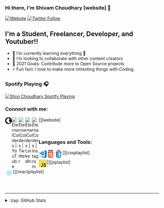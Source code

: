 ### Hi there, I'm Shivam Choudhary [website] 👋

[![Website](https://img.shields.io/website?label=up&style=for-the-badge&url=upwork.com)](https://www.upwork.com/freelancers/~018aa2ee3521713a0e)
[![Twitter Follow](https://img.shields.io/twitter/follow/ShiviChoudhar16?color=1DA1F2&logo=twitter&style=for-the-badge)](https://twitter.com/ShiviChoudhar16)


## I'm a Student, Freelancer, Developer, and Youtuber!!

- 🌱 I’m currently learning everything 🤣
- 👯 I’m looking to collaborate with other content creators
- 🥅 2021 Goals: Contribute more to Open Source projects
- ⚡ Fun fact: I love to make more intresting things with Coding.

### Spotify Playing 🎧

[<img src="https://open.spotify.com/user/7356fuymvd2vrquqqgeqjfps7?si=963cac943b7340c" alt="Shivi Choudhary Spotify Playing" width="350" />](https://open.spotify.com/user/7356fuymvd2vrquqqgeqjfps7?si=963cac943b7340c6)

### Connect with me:

[<img align="left" alt="EternalCoders.com" width="22px" src="https://raw.githubusercontent.com/iconic/open-iconic/master/svg/globe.svg" />][website]
[<img align="left" alt="EternalCoders | YouTube" width="22px" src="https://cdn.jsdelivr.net/npm/simple-icons@v3/icons/youtube.svg" />][youtube]
[<img align="left" alt="EternalCoders | Twitter" width="22px" src="https://cdn.jsdelivr.net/npm/simple-icons@v3/icons/twitter.svg" />][twitter]
[<img align="left" alt="EternalCoders | LinkedIn" width="22px" src="https://cdn.jsdelivr.net/npm/simple-icons@v3/icons/linkedin.svg" />][linkedin]
[<img align="left" alt="EternalCoders | Instagram" width="22px" src="https://cdn.jsdelivr.net/npm/simple-icons@v3/icons/instagram.svg" />][instagram]

<br />

### Languages and Tools:

[<img align="left" alt="Visual Studio Code" width="26px" src="https://raw.githubusercontent.com/github/explore/80688e429a7d4ef2fca1e82350fe8e3517d3494d/topics/visual-studio-code/visual-studio-code.png" />][webdevplaylist]

[<img align="left" alt="HTML5" width="26px" src="https://raw.githubusercontent.com/github/explore/80688e429a7d4ef2fca1e82350fe8e3517d3494d/topics/html/html.png" />][webdevplaylist]

[<img align="left" alt="CSS3" width="26px" src="https://raw.githubusercontent.com/github/explore/80688e429a7d4ef2fca1e82350fe8e3517d3494d/topics/css/css.png" />][cssplaylist]

[<img align="left" alt="JavaScript" width="26px" src="https://raw.githubusercontent.com/github/explore/80688e429a7d4ef2fca1e82350fe8e3517d3494d/topics/javascript/javascript.png" />][jsplaylist]

[<img align="left" alt="React" width="26px" src="https://raw.githubusercontent.com/github/explore/80688e429a7d4ef2fca1e82350fe8e3517d3494d/topics/react/react.png" />][reactplaylist]

<br />
<br />

---
<details>
  <summary>:zap: GitHub Stats</summary>

  <img align="left" alt="shivichoudhary's GitHub Stats" src="https://github-readme-stats.shivichoudhary.vercel.app/api?username=shivichoudhary&show_icons=true&hide_border=true" />

[![Anurag's GitHub stats](https://github-readme-stats.vercel.app/api?username=anuraghazra)](https://github.com/anuraghazra/github-readme-stats)

</details>

[Fiverr]: https://www.fiverr.com/shivi_choudhary
[Upwork]: https://www.upwork.com/freelancers/~018aa2ee3521713a0e
[twitter]: https://twitter.com/codeSTACKr
[youtube]: https://www.youtube.com/eternalcoders
[instagram]: https://www.instagram.com/shivi_codes/
[linkedin]: https://www.linkedin.com/in/shivam-choudhary-6373691a1/
[webdevplaylist]: https://www.youtube.com/playlist?list=PL7tUiQPf8Gq7VUWPgSwN0IkY6M9D1Q476
